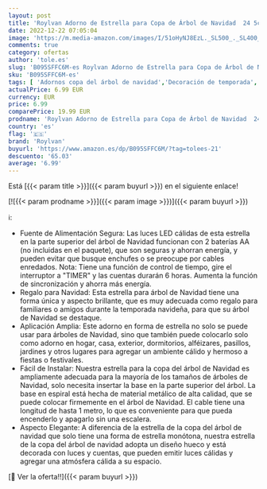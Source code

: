 ```yaml
---
layout: post
title: 'Roylvan Adorno de Estrella para Copa de Árbol de Navidad  24 5cm Estrella con Luz LED de Decoración Brillante para Árbol de Navidad  Decoración Navideña para Casa Hogar Exterior Dormitorios  Negro'
date: 2022-12-22 07:05:04
image: 'https://m.media-amazon.com/images/I/51oHyNJ8EzL._SL500_._SL400_.jpg'
comments: true
category: ofertas
author: 'tole.es'
slug: 'B095SFFC6M-es Roylvan Adorno de Estrella para Copa de Árbol de Navidad...'
sku: 'B095SFFC6M-es'
tags: [ 'Adornos copa del árbol de navidad','Decoración de temporada','Decoración del hogar','Hogar y cocina','navidad','roylvan','🇪🇸', ]
actualPrice: 6.99 EUR
currency: EUR
price: 6.99
comparePrice: 19.99 EUR
prodname: 'Roylvan Adorno de Estrella para Copa de Árbol de Navidad  24 5cm Estrella con Luz LED de Decoración Brillante para Árbol de Navidad  Decoración Navideña para Casa Hogar Exterior Dormitorios  Negro'
country: 'es'
flag: '🇪🇸'
brand: 'Roylvan'
buyurl: 'https://www.amazon.es/dp/B095SFFC6M/?tag=tolees-21'
descuento: '65.03'
average: '6.99'
---
```


Está [{{< param title >}}]({{< param buyurl >}}) en el siguiente enlace!

[![{{< param prodname >}}]({{< param image >}})]({{< param buyurl >}})

ℹ️:

- Fuente de Alimentación Segura: Las luces LED cálidas de esta estrella en la parte superior del árbol de Navidad funcionan con 2 baterías AA (no incluidas en el paquete), que son seguras y ahorran energía, y pueden evitar que busque enchufes o se preocupe por cables enredados. Nota: Tiene una función de control de tiempo, gire el interruptor a "TIMER" y las cuentas durarán 6 horas. Aumenta la función de sincronización y ahorra más energía.
- Regalo para Navidad: Esta estrella para árbol de Navidad tiene una forma única y aspecto brillante, que es muy adecuada como regalo para familiares o amigos durante la temporada navideña, para que su árbol de Navidad se destaque.
- Aplicación Amplia: Este adorno en forma de estrella no solo se puede usar para árboles de Navidad, sino que también puede colocarlo solo como adorno en hogar, casa, exterior, dormitorios, alféizares, pasillos, jardines y otros lugares para agregar un ambiente cálido y hermoso a fiestas o festivales.
- Fácil de Instalar: Nuestra estrella para la copa del árbol de Navidad es ampliamente adecuada para la mayoría de los tamaños de árboles de Navidad, solo necesita insertar la base en la parte superior del árbol. La base en espiral está hecha de material metálico de alta calidad, que se puede colocar firmemente en el árbol de Navidad. El cable tiene una longitud de hasta 1 metro, lo que es conveniente para que pueda encenderlo y apagarlo sin una escalera.
- Aspecto Elegante: A diferencia de la estrella de la copa del árbol de navidad que solo tiene una forma de estrella monótona, nuestra estrella de la copa del árbol de navidad adopta un diseño hueco y está decorada con luces y cuentas, que pueden emitir luces cálidas y agregar una atmósfera cálida a su espacio.

[🛒 Ver la oferta!!]({{< param buyurl >}})
